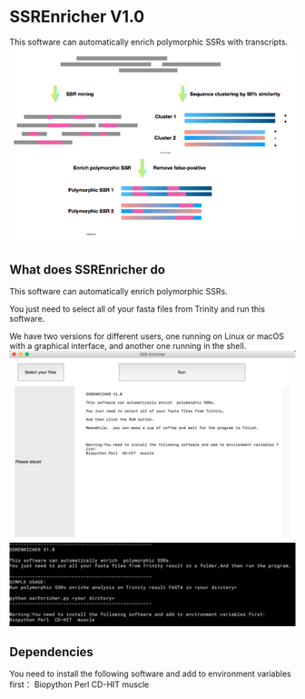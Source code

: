 # SSREnricher V1.0

This software can automatically enrich  polymorphic SSRs with transcripts.
![SSREnricher schematic diagram](picture/Schematic.png)


## What does SSREnricher do
This software can automatically enrich  polymorphic SSRs.

You just need to select all of your fasta files from Trinity and run this software.

We have two versions for different users, one running on Linux or macOS with a graphical interface, and another one running in the shell.
![GUI version of SSREnricher](picture/GUI.png)
![Command-line version of SSREnricher](picture/Command.png)

## Dependencies
You need to install the following software and add to environment variables first：
Biopython Perl  CD-HIT  muscle
